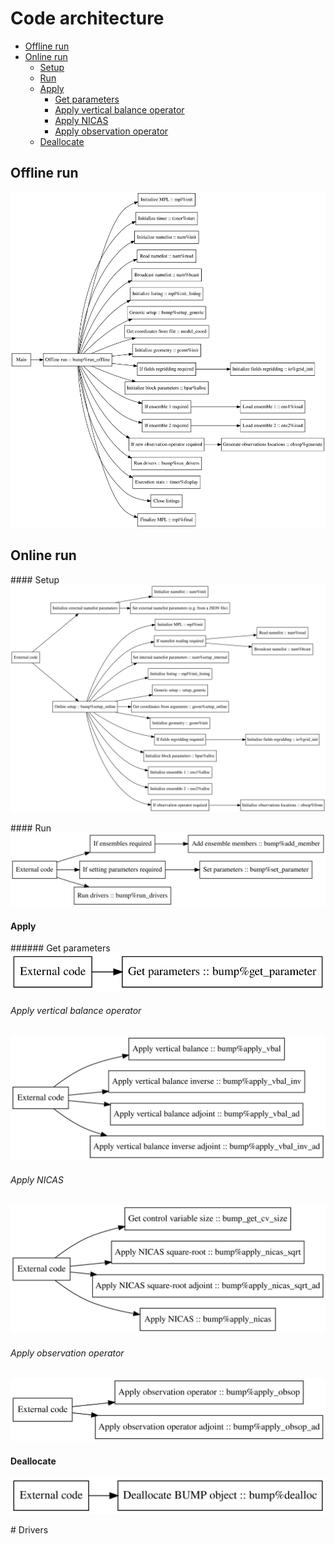 # Code architecture

- [Offline run](#offline_run)
- [Online run](#online_run)
  * [Setup](#setup)
  * [Run](#run)
  * [Apply](#apply)
    + [Get parameters](#get_parameters)
    + [Apply vertical balance operator](apply_vertical_balance_operator)
    + [Apply NICAS](#apply_nicas)
    + [Apply observation operator](#apply_observation_operator)
  * [Deallocate](#deallocate)

## Offline run
![](architecture/run_offline.svg)

## Online run

#### Setup
![](architecture/setup_online.svg)

#### Run
![](architecture/run_online.svg)

#### Apply

###### Get parameters
![](architecture/get_parameter.svg)

###### Apply vertical balance operator
![](architecture/apply_vbal.svg)

###### Apply NICAS
![](architecture/apply_nicas.svg)

###### Apply observation operator
![](architecture/apply_obsop.svg)

#### Deallocate
![](architecture/deallocation.svg)

# Drivers

